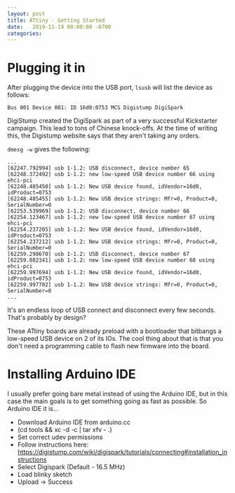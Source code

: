 ```yaml
---
layout: post
title: ATtiny - Getting Started
date:   2019-11-19 00:00:00 -0700
categories:
---
```



# Plugging it in

After plugging the device into the USB port, `lsusb` will list the device as follows:

```
Bus 001 Device 081: ID 16d0:0753 MCS Digistump DigiSpark
```

DigiStump created the DigiSpark as part of a very successful Kickstarter campaign.
This lead to tons of Chinese knock-offs. At the time of writing this, the Digistump
website says that they aren't taking any orders.


`dmesg -w` gives the following:

```
...
[62247.792994] usb 1-1.2: USB disconnect, device number 65
[62248.372492] usb 1-1.2: new low-speed USB device number 66 using ehci-pci
[62248.485450] usb 1-1.2: New USB device found, idVendor=16d0, idProduct=0753
[62248.485455] usb 1-1.2: New USB device strings: Mfr=0, Product=0, SerialNumber=0
[62253.539969] usb 1-1.2: USB disconnect, device number 66
[62254.123467] usb 1-1.2: new low-speed USB device number 67 using ehci-pci
[62254.237205] usb 1-1.2: New USB device found, idVendor=16d0, idProduct=0753
[62254.237212] usb 1-1.2: New USB device strings: Mfr=0, Product=0, SerialNumber=0
[62259.298670] usb 1-1.2: USB disconnect, device number 67
[62259.882341] usb 1-1.2: new low-speed USB device number 68 using ehci-pci
[62259.997694] usb 1-1.2: New USB device found, idVendor=16d0, idProduct=0753
[62259.997702] usb 1-1.2: New USB device strings: Mfr=0, Product=0, SerialNumber=0
...
```

It's an endless loop of USB connect and disconnect every few seconds. That's probably
by design?

These ATtiny boards are already preload with a bootloader that bitbangs a low-speed USB
device on 2 of its IOs. The cool thing about that is that you don't need a programming
cable to flash new firmware into the board.

# Installing Arduino IDE

I usually prefer going bare metal instead of using the Arduino IDE, but in this case the main
goals is to get something going as fast as possible. So Arduino IDE it is...

* Download Arduino IDE from arduino.cc
* (cd tools && xc -d -c <filename> | tar xfv - .)
* Set correct udev permissions
* Follow instructions here: https://digistump.com/wiki/digispark/tutorials/connecting#installation_instructions
* Select Digispark (Default - 16.5 MHz)
* Load blinky sketch
* Upload -> Success

# 



